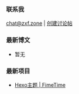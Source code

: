### 联系我
[chat@zxf.zone](mailto:chat@zxf.zone) | [创建讨论帖](https://github.com/ZXFunM/ZXFunM/issues)
### 最新博文
- 暂无
### 最新项目
- [Hexo主题 | FimeTime](https://github.com/ZXFunM/FimeTime)
